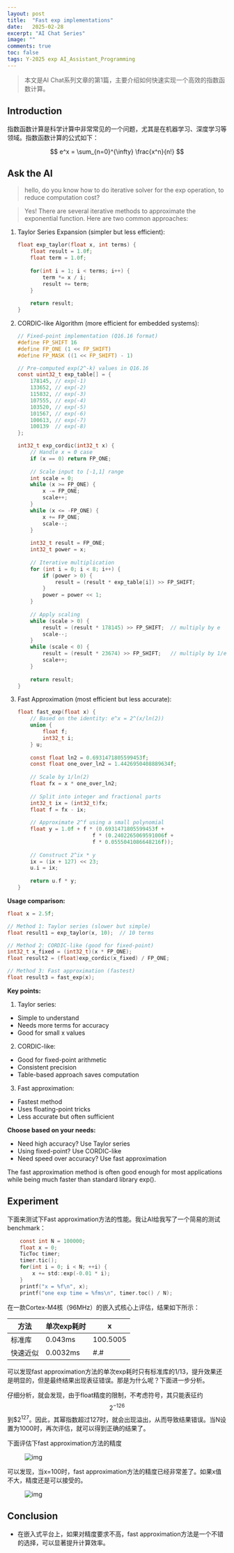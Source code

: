 ```yaml
---
layout: post
title:  "Fast exp implementations"
date:   2025-02-28
excerpt: "AI Chat Series"
image: ""
comments: true
toc: false
tags: Y-2025 exp AI_Assistant_Programming
---
```



> 本文是AI Chat系列文章的第1篇，主要介绍如何快速实现一个高效的指数函数计算。

## Introduction

指数函数计算是科学计算中非常常见的一个问题，尤其是在机器学习、深度学习等领域。指数函数计算的公式如下：

$$
e^x = \sum_{n=0}^{\infty} \frac{x^n}{n!}
$$

## Ask the AI

> hello, do you know how to do iterative solver for the exp operation, to reduce computation cost?

> Yes! There are several iterative methods to approximate the exponential function. Here are two common approaches:

1. Taylor Series Expansion (simpler but less efficient):

    ```c
    float exp_taylor(float x, int terms) {
        float result = 1.0f;
        float term = 1.0f;
        
        for(int i = 1; i < terms; i++) {
            term *= x / i;
            result += term;
        }
        
        return result;
    }
    ```

2. CORDIC-like Algorithm (more efficient for embedded systems):

    ```c
    // Fixed-point implementation (Q16.16 format)
    #define FP_SHIFT 16
    #define FP_ONE (1 << FP_SHIFT)
    #define FP_MASK ((1 << FP_SHIFT) - 1)

    // Pre-computed exp(2^-k) values in Q16.16
    const uint32_t exp_table[] = {
        178145, // exp(-1)
        133652, // exp(-2)
        115832, // exp(-3)
        107555, // exp(-4)
        103520, // exp(-5)
        101567, // exp(-6)
        100613, // exp(-7)
        100139  // exp(-8)
    };

    int32_t exp_cordic(int32_t x) {
        // Handle x = 0 case
        if (x == 0) return FP_ONE;
        
        // Scale input to [-1,1] range
        int scale = 0;
        while (x >= FP_ONE) {
            x -= FP_ONE;
            scale++;
        }
        while (x <= -FP_ONE) {
            x += FP_ONE;
            scale--;
        }
        
        int32_t result = FP_ONE;
        int32_t power = x;
        
        // Iterative multiplication
        for (int i = 0; i < 8; i++) {
            if (power > 0) {
                result = (result * exp_table[i]) >> FP_SHIFT;
            }
            power = power << 1;
        }
        
        // Apply scaling
        while (scale > 0) {
            result = (result * 178145) >> FP_SHIFT;  // multiply by e
            scale--;
        }
        while (scale < 0) {
            result = (result * 23674) >> FP_SHIFT;   // multiply by 1/e
            scale++;
        }
        
        return result;
    }
    ```

3. Fast Approximation (most efficient but less accurate):

    ```c
    float fast_exp(float x) {
        // Based on the identity: e^x = 2^(x/ln(2))
        union {
            float f;
            int32_t i;
        } u;
        
        const float ln2 = 0.6931471805599453f;
        const float one_over_ln2 = 1.4426950408889634f;
        
        // Scale by 1/ln(2)
        float fx = x * one_over_ln2;
        
        // Split into integer and fractional parts
        int32_t ix = (int32_t)fx;
        float f = fx - ix;
        
        // Approximate 2^f using a small polynomial
        float y = 1.0f + f * (0.6931471805599453f + 
                            f * (0.2402265069591006f + 
                            f * 0.0555041086648216f));
        
        // Construct 2^ix * y
        ix = (ix + 127) << 23;
        u.i = ix;
        
        return u.f * y;
    }
    ```


**Usage comparison:**

```c
float x = 2.5f;

// Method 1: Taylor series (slower but simple)
float result1 = exp_taylor(x, 10);  // 10 terms

// Method 2: CORDIC-like (good for fixed-point)
int32_t x_fixed = (int32_t)(x * FP_ONE);
float result2 = (float)exp_cordic(x_fixed) / FP_ONE;

// Method 3: Fast approximation (fastest)
float result3 = fast_exp(x);
```

**Key points:**

1. Taylor series:
- Simple to understand
- Needs more terms for accuracy
- Good for small x values

2. CORDIC-like:
- Good for fixed-point arithmetic
- Consistent precision
- Table-based approach saves computation

3. Fast approximation:
- Fastest method
- Uses floating-point tricks
- Less accurate but often sufficient

**Choose based on your needs:**
- Need high accuracy? Use Taylor series
- Using fixed-point? Use CORDIC-like
- Need speed over accuracy? Use fast approximation

The fast approximation method is often good enough for most applications while being much faster than standard library exp().

## Experiment
下面来测试下Fast approximation方法的性能。我让AI给我写了一个简易的测试benchmark：
```c
    const int N = 100000;
    float x = 0;
    TicToc timer;
    timer.tic();
    for(int i = 0; i < N; ++i) {
        x += std::exp(-0.01 * i);
    }
    printf("x = %f\n", x);
    printf("one exp time = %fms\n", timer.toc() / N);
```
在一款Cortex-M4核（96MHz）的嵌入式核心上评估，结果如下所示：

| 方法 | 单次exp耗时 | x |
|------|------|------|
| 标准库 | 0.043ms | 100.5005 |
| 快速近似 | 0.0032ms | #.# |


可以发现fast approximation方法的单次exp耗时只有标准库的1/13，提升效果还是明显的，但是最终结果出现表征错误。那是为什么呢？下面进一步分析。

仔细分析，就会发现，由于float精度的限制，不考虑符号，其只能表征约$$2^{-126}$$到$$2^127$。因此，其幂指数超过127时，就会出现溢出，从而导致结果错误。当N设置为1000时，再次评估，就可以得到正确的结果了。

下面评估下fast approximation方法的精度

<figure>
<img src="{{ site.url }}/images/2025-Q1/fast_exp.png"  alt="img" align="center" class="center_img" />
</figure>

可以发现，当x=100时，fast approximation方法的精度已经非常差了。如果x值不大，精度还是可以接受的。
<figure>
<img src="{{ site.url }}/images/2025-Q1/fast_exp_2.png"  alt="img" align="center" class="center_img" />
</figure>


## Conclusion

- 在嵌入式平台上，如果对精度要求不高，fast approximation方法是一个不错的选择，可以显著提升计算效率。
